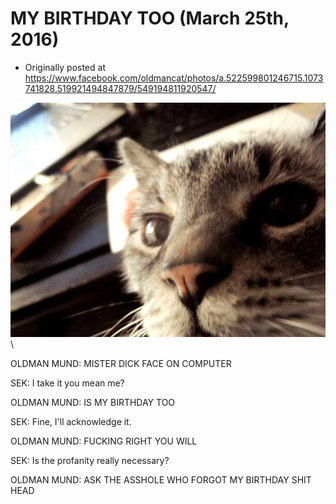 # MY BIRTHDAY TOO (March 25th, 2016)

 * Originally posted at https://www.facebook.com/oldmancat/photos/a.522599801246715.1073741828.519921494847879/549194811920547/

![OLDMAN CAT](images/1479499_549194811920547_2066404418593372939_n.jpg)\ 

OLDMAN MUND: MISTER DICK FACE ON COMPUTER

SEK: I take it you mean me?

OLDMAN MUND: IS MY BIRTHDAY TOO

SEK: Fine, I'll acknowledge it.

OLDMAN MUND: FUCKING RIGHT YOU WILL

SEK: Is the profanity really necessary?

OLDMAN MUND: ASK THE ASSHOLE WHO FORGOT MY BIRTHDAY SHIT HEAD

